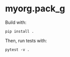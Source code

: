 # myorg.pack\_g

Build with:
```shell
pip install .
```

Then, run tests with:
```shell
pytest -v .
```
